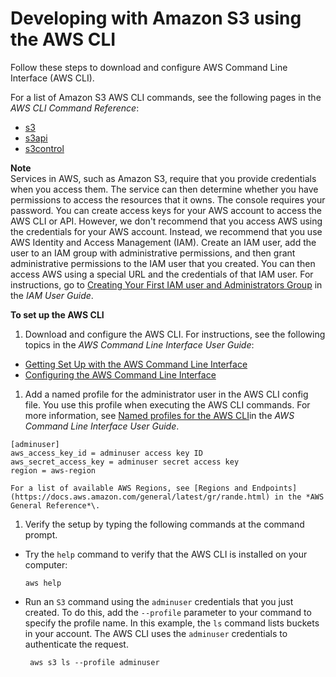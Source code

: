 # Developing with Amazon S3 using the AWS CLI<a name="setup-aws-cli"></a>

Follow these steps to download and configure AWS Command Line Interface \(AWS CLI\)\. 

For a list of Amazon S3 AWS CLI commands, see the following pages in the *AWS CLI Command Reference*:
+ [s3](https://awscli.amazonaws.com/v2/documentation/api/latest/reference/s3/index.html)
+ [s3api](https://awscli.amazonaws.com/v2/documentation/api/latest/reference/s3api/index.html)
+ [s3control](https://awscli.amazonaws.com/v2/documentation/api/latest/reference/s3control/index.html)

**Note**  
Services in AWS, such as Amazon S3, require that you provide credentials when you access them\. The service can then determine whether you have permissions to access the resources that it owns\. The console requires your password\. You can create access keys for your AWS account to access the AWS CLI or API\. However, we don't recommend that you access AWS using the credentials for your AWS account\. Instead, we recommend that you use AWS Identity and Access Management \(IAM\)\. Create an IAM user, add the user to an IAM group with administrative permissions, and then grant administrative permissions to the IAM user that you created\. You can then access AWS using a special URL and the credentials of that IAM user\. For instructions, go to [Creating Your First IAM user and Administrators Group](https://docs.aws.amazon.com/IAM/latest/UserGuide/getting-started_create-admin-group.html) in the *IAM User Guide*\.

**To set up the AWS CLI**

1.  Download and configure the AWS CLI\. For instructions, see the following topics in the *AWS Command Line Interface User Guide*: 
   +  [Getting Set Up with the AWS Command Line Interface](https://docs.aws.amazon.com/cli/latest/userguide/cli-chap-getting-set-up.html) 
   +  [Configuring the AWS Command Line Interface](https://docs.aws.amazon.com/cli/latest/userguide/cli-chap-getting-started.html) 

1.  Add a named profile for the administrator user in the AWS CLI config file\. You use this profile when executing the AWS CLI commands\. For more information, see [Named profiles for the AWS CLI](https://docs.aws.amazon.com/cli/latest/userguide/cli-configure-profiles.html)in the *AWS Command Line Interface User Guide*\.

   ```
   [adminuser] 
   aws_access_key_id = adminuser access key ID 
   aws_secret_access_key = adminuser secret access key 
   region = aws-region
   ```

    For a list of available AWS Regions, see [Regions and Endpoints](https://docs.aws.amazon.com/general/latest/gr/rande.html) in the *AWS General Reference*\. 

1.  Verify the setup by typing the following commands at the command prompt\. 
   + Try the `help` command to verify that the AWS CLI is installed on your computer: 

     ```
     aws help  
     ```
   + Run an `S3` command using the `adminuser` credentials that you just created\. To do this, add the `--profile` parameter to your command to specify the profile name\. In this example, the `ls` command lists buckets in your account\. The AWS CLI uses the `adminuser` credentials to authenticate the request\. 

     ```
      aws s3 ls --profile adminuser
     ```